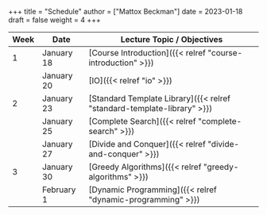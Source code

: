 +++
title = "Schedule"
author = ["Mattox Beckman"]
date = 2023-01-18
draft = false
weight = 4
+++

| Week | Date       | Lecture Topic / Objectives                                              |
|------|------------|-------------------------------------------------------------------------|
| 1    | January 18 | [Course Introduction]({{< relref "course-introduction" >}})             |
|      | January 20 | [IO]({{< relref "io" >}})                                               |
| 2    | January 23 | [Standard Template Library]({{< relref "standard-template-library" >}}) |
|      | January 25 | [Complete Search]({{< relref "complete-search" >}})                     |
|      | January 27 | [Divide and Conquer]({{< relref "divide-and-conquer" >}})               |
| 3    | January 30 | [Greedy Algorithms]({{< relref "greedy-algorithms" >}})                 |
|      | February 1 | [Dynamic Programming]({{< relref "dynamic-programming" >}})             |
